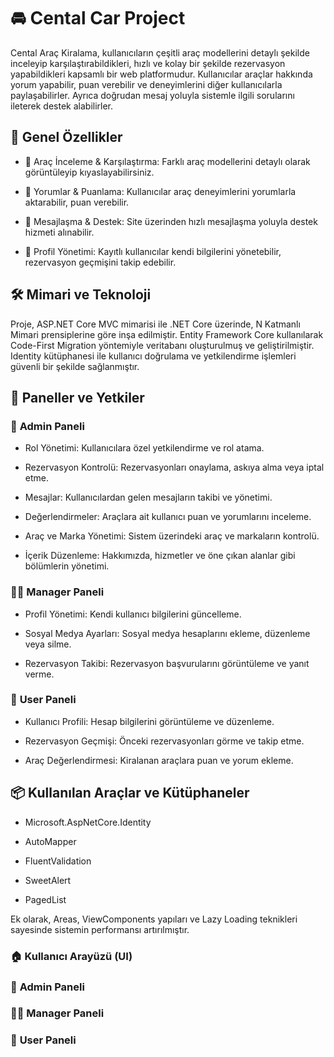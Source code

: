 # 🚘 **Cental Car Project**
Cental Araç Kiralama, kullanıcıların çeşitli araç modellerini detaylı şekilde inceleyip karşılaştırabildikleri, hızlı ve kolay bir şekilde rezervasyon yapabildikleri kapsamlı bir web platformudur. 
Kullanıcılar araçlar hakkında yorum yapabilir, puan verebilir ve deneyimlerini diğer kullanıcılarla paylaşabilirler. Ayrıca doğrudan mesaj yoluyla sistemle ilgili sorularını ileterek destek alabilirler.

## 🌟 **Genel Özellikler**
- 🚗 Araç İnceleme & Karşılaştırma: Farklı araç modellerini detaylı olarak görüntüleyip kıyaslayabilirsiniz.

- 📝 Yorumlar & Puanlama: Kullanıcılar araç deneyimlerini yorumlarla aktarabilir, puan verebilir.

- 📩 Mesajlaşma & Destek: Site üzerinden hızlı mesajlaşma yoluyla destek hizmeti alınabilir.

- 👤 Profil Yönetimi: Kayıtlı kullanıcılar kendi bilgilerini yönetebilir, rezervasyon geçmişini takip edebilir.

## 🛠️ **Mimari ve Teknoloji**
Proje, ASP.NET Core MVC mimarisi ile .NET Core üzerinde, N Katmanlı Mimari prensiplerine göre inşa edilmiştir. Entity Framework Core kullanılarak Code-First Migration yöntemiyle veritabanı oluşturulmuş ve geliştirilmiştir. 
Identity kütüphanesi ile kullanıcı doğrulama ve yetkilendirme işlemleri güvenli bir şekilde sağlanmıştır.

## 📜 **Paneller ve Yetkiler**

### 🔑 **Admin Paneli**
- Rol Yönetimi: Kullanıcılara özel yetkilendirme ve rol atama.

- Rezervasyon Kontrolü: Rezervasyonları onaylama, askıya alma veya iptal etme.

- Mesajlar: Kullanıcılardan gelen mesajların takibi ve yönetimi.

- Değerlendirmeler: Araçlara ait kullanıcı puan ve yorumlarını inceleme.

- Araç ve Marka Yönetimi: Sistem üzerindeki araç ve markaların kontrolü.

- İçerik Düzenleme: Hakkımızda, hizmetler ve öne çıkan alanlar gibi bölümlerin yönetimi.

### 🧑‍💼 **Manager Paneli**
- Profil Yönetimi: Kendi kullanıcı bilgilerini güncelleme.

- Sosyal Medya Ayarları: Sosyal medya hesaplarını ekleme, düzenleme veya silme.

- Rezervasyon Takibi: Rezervasyon başvurularını görüntüleme ve yanıt verme.

### 👥 **User Paneli**
- Kullanıcı Profili: Hesap bilgilerini görüntüleme ve düzenleme.

- Rezervasyon Geçmişi: Önceki rezervasyonları görme ve takip etme.

- Araç Değerlendirmesi: Kiralanan araçlara puan ve yorum ekleme.

## 📦 **Kullanılan Araçlar ve Kütüphaneler**
- Microsoft.AspNetCore.Identity

- AutoMapper

- FluentValidation

- SweetAlert

- PagedList


Ek olarak, Areas, ViewComponents yapıları ve Lazy Loading teknikleri sayesinde sistemin performansı artırılmıştır.


### 🏠 **Kullanıcı Arayüzü (UI)**

### 🔑 **Admin Paneli**

### 🧑‍💼 **Manager Paneli**

### 👥 **User Paneli**


